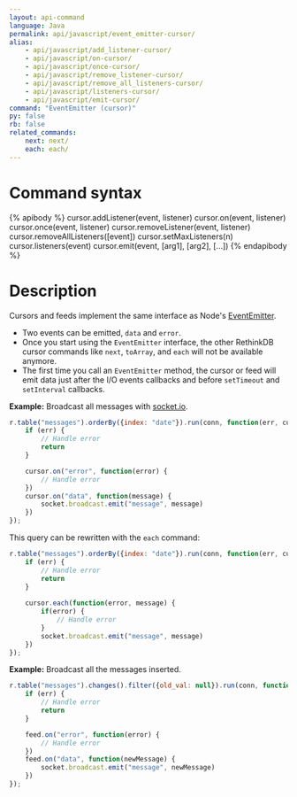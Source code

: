 ```yaml
---
layout: api-command
language: Java
permalink: api/javascript/event_emitter-cursor/
alias:
    - api/javascript/add_listener-cursor/
    - api/javascript/on-cursor/
    - api/javascript/once-cursor/
    - api/javascript/remove_listener-cursor/
    - api/javascript/remove_all_listeners-cursor/
    - api/javascript/listeners-cursor/
    - api/javascript/emit-cursor/
command: "EventEmitter (cursor)"
py: false
rb: false
related_commands:
    next: next/
    each: each/
---
```


# Command syntax #

{% apibody %}
cursor.addListener(event, listener)
cursor.on(event, listener)
cursor.once(event, listener)
cursor.removeListener(event, listener)
cursor.removeAllListeners([event])
cursor.setMaxListeners(n)
cursor.listeners(event)
cursor.emit(event, [arg1], [arg2], [...])
{% endapibody %}

# Description #

Cursors and feeds implement the same interface as Node's [EventEmitter][ee].

[ee]: http://nodejs.org/api/events.html#events_class_events_eventemitter

- Two events can be emitted, `data` and `error`.
- Once you start using the `EventEmitter` interface, the other RethinkDB cursor commands like `next`, `toArray`, and `each` will not be available anymore.
- The first time you call an `EventEmitter` method, the cursor or feed will emit data just after the I/O events callbacks and before `setTimeout` and `setInterval` callbacks.


__Example:__ Broadcast all messages with [socket.io](http://socket.io).

```js
r.table("messages").orderBy({index: "date"}).run(conn, function(err, cursor) {
    if (err) {
        // Handle error
        return
    }

    cursor.on("error", function(error) {
        // Handle error
    })
    cursor.on("data", function(message) {
        socket.broadcast.emit("message", message)
    })
});
```

This query can be rewritten with the `each` command:

```js
r.table("messages").orderBy({index: "date"}).run(conn, function(err, cursor) {
    if (err) {
        // Handle error
        return
    }
    
    cursor.each(function(error, message) {
        if(error) {
            // Handle error
        }
        socket.broadcast.emit("message", message)
    })
});
```


__Example:__ Broadcast all the messages inserted.

```js
r.table("messages").changes().filter({old_val: null}).run(conn, function(err, feed) {
    if (err) {
        // Handle error
        return
    }

    feed.on("error", function(error) {
        // Handle error
    })
    feed.on("data", function(newMessage) {
        socket.broadcast.emit("message", newMessage)
    })
});
```
